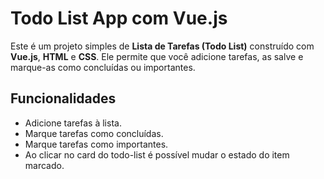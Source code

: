# Todo List App com Vue.js

Este é um projeto simples de **Lista de Tarefas (Todo List)** construído com **Vue.js**, **HTML** e **CSS**. Ele permite que você adicione tarefas, as salve e marque-as como concluídas ou importantes.

## Funcionalidades

- Adicione tarefas à lista.
- Marque tarefas como concluídas.
- Marque tarefas como importantes.
- Ao clicar no card do todo-list é possível mudar o estado do item marcado.
